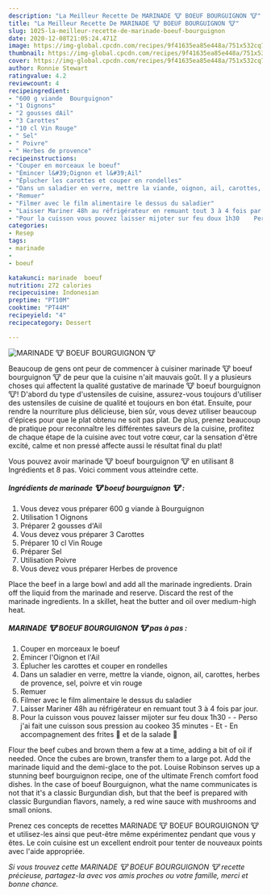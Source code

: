 ```yaml
---
description: "La Meilleur Recette De MARINADE 🐮 BOEUF BOURGUIGNON 🐮"
title: "La Meilleur Recette De MARINADE 🐮 BOEUF BOURGUIGNON 🐮"
slug: 1025-la-meilleur-recette-de-marinade-boeuf-bourguignon
date: 2020-12-08T21:05:24.471Z
image: https://img-global.cpcdn.com/recipes/9f41635ea85e448a/751x532cq70/marinade-🐮-boeuf-bourguignon-🐮-photo-principale-de-la-recette.jpg
thumbnail: https://img-global.cpcdn.com/recipes/9f41635ea85e448a/751x532cq70/marinade-🐮-boeuf-bourguignon-🐮-photo-principale-de-la-recette.jpg
cover: https://img-global.cpcdn.com/recipes/9f41635ea85e448a/751x532cq70/marinade-🐮-boeuf-bourguignon-🐮-photo-principale-de-la-recette.jpg
author: Ronnie Stewart
ratingvalue: 4.2
reviewcount: 4
recipeingredient:
- "600 g viande  Bourguignon"
- "1 Oignons"
- "2 gousses dAil"
- "3 Carottes"
- "10 cl Vin Rouge"
- " Sel"
- " Poivre"
- " Herbes de provence"
recipeinstructions:
- "Couper en morceaux le boeuf"
- "Émincer l&#39;Oignon et l&#39;Ail"
- "Éplucher les carottes et couper en rondelles"
- "Dans un saladier en verre, mettre la viande, oignon, ail, carottes, herbes de provence, sel, poivre et vin rouge"
- "Remuer"
- "Filmer avec le film alimentaire le dessus du saladier"
- "Laisser Mariner 48h au réfrigérateur en remuant tout 3 à 4 fois par jour."
- "Pour la cuisson vous pouvez laisser mijoter sur feu doux 1h30    Perso j&#39;ai fait une cuisson sous pression au cookeo 35 minutes Et En accompagnement des frites 🍟 et de la salade 🥗"
categories:
- Resep
tags:
- marinade
- 
- boeuf

katakunci: marinade  boeuf 
nutrition: 272 calories
recipecuisine: Indonesian
preptime: "PT10M"
cooktime: "PT44M"
recipeyield: "4"
recipecategory: Dessert

---
```



![MARINADE 🐮 BOEUF BOURGUIGNON 🐮](https://img-global.cpcdn.com/recipes/9f41635ea85e448a/751x532cq70/marinade-🐮-boeuf-bourguignon-🐮-photo-principale-de-la-recette.jpg)

Beaucoup de gens ont peur de commencer à cuisiner marinade 🐮 boeuf bourguignon 🐮 de peur que la cuisine n'ait mauvais goût. Il y a plusieurs choses qui affectent la qualité gustative de marinade 🐮 boeuf bourguignon 🐮! D'abord du type d'ustensiles de cuisine, assurez-vous toujours d'utiliser des ustensiles de cuisine de qualité et toujours en bon état. Ensuite, pour rendre la nourriture plus délicieuse, bien sûr, vous devez utiliser beaucoup d'épices pour que le plat obtenu ne soit pas plat. De plus, prenez beaucoup de pratique pour reconnaître les différentes saveurs de la cuisine, profitez de chaque étape de la cuisine avec tout votre cœur, car la sensation d'être excité, calme et non pressé affecte aussi le résultat final du plat!

<!--inarticleads1-->

Vous pouvez avoir marinade 🐮 boeuf bourguignon 🐮 en utilisant 8 Ingrédients et 8 pas. Voici comment vous atteindre cette.

##### Ingrédients de marinade 🐮 boeuf bourguignon 🐮 :

1. Vous devez vous préparer 600 g viande à Bourguignon
1. Utilisation 1 Oignons
1. Préparer 2 gousses d&#39;Ail
1. Vous devez vous préparer 3 Carottes
1. Préparer 10 cl Vin Rouge
1. Préparer  Sel
1. Utilisation  Poivre
1. Vous devez vous préparer  Herbes de provence


Place the beef in a large bowl and add all the marinade ingredients. Drain off the liquid from the marinade and reserve. Discard the rest of the marinade ingredients. In a skillet, heat the butter and oil over medium-high heat. 

<!--inarticleads2-->

##### MARINADE 🐮 BOEUF BOURGUIGNON 🐮 pas à pas :

1. Couper en morceaux le boeuf
1. Émincer l&#39;Oignon et l&#39;Ail
1. Éplucher les carottes et couper en rondelles
1. Dans un saladier en verre, mettre la viande, oignon, ail, carottes, herbes de provence, sel, poivre et vin rouge
1. Remuer
1. Filmer avec le film alimentaire le dessus du saladier
1. Laisser Mariner 48h au réfrigérateur en remuant tout 3 à 4 fois par jour.
1. Pour la cuisson vous pouvez laisser mijoter sur feu doux 1h30  -   - Perso j&#39;ai fait une cuisson sous pression au cookeo 35 minutes - Et - En accompagnement des frites 🍟 et de la salade 🥗


Flour the beef cubes and brown them a few at a time, adding a bit of oil if needed. Once the cubes are brown, transfer them to a large pot. Add the marinade liquid and the demi-glace to the pot. Louise Robinson serves up a stunning beef bourguignon recipe, one of the ultimate French comfort food dishes. In the case of boeuf Bourguignon, what the name communicates is not that it&#39;s a classic Burgundian dish, but that the beef is prepared with classic Burgundian flavors, namely, a red wine sauce with mushrooms and small onions. 

<!--inarticleads1-->

<p>
Prenez ces concepts de recettes MARINADE 🐮 BOEUF BOURGUIGNON 🐮 et utilisez-les ainsi que peut-être même expérimentez pendant que vous y êtes. Le coin cuisine est un excellent endroit pour tenter de nouveaux points avec l'aide appropriée.
</p>

<p>
<i>Si vous trouvez cette MARINADE 🐮 BOEUF BOURGUIGNON 🐮 recette précieuse, partagez-la avec vos amis proches ou votre famille, merci et bonne chance.</i>
</p>
